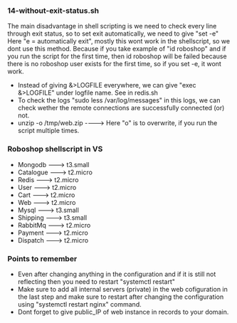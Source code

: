 ### 14-without-exit-status.sh
The main disadvantage in shell scripting is we need to check every line through exit status, so to set exit automatically, we need to give "set -e" Here "e = automatically exit", mostly this wont work in the shellscript, so we dont use this method. Because if you take example of "id roboshop" and if you run the script for the first time, then id roboshop will be failed because there is no roboshop user exists for the first time, so if you set -e, it wont work.

- Instead of giving &>LOGFILE everywhere, we can give "exec &>LOGFILE" under logfile name. See in redis.sh
- To check the logs "sudo less /var/log/messages" in this logs, we can check wether the remote connections are
  successfully connected (or) not.
- unzip -o /tmp/web.zip ----> Here "o" is to overwrite, if you run the script multiple times.

### Roboshop shellscript in VS
- Mongodb ---> t3.small
- Catalogue ---> t2.micro
- Redis ---> t2.micro 
- User ---> t2.micro
- Cart ---> t2.micro
- Web ---> t2.micro
- Mysql ---> t3.small
- Shipping ---> t3.small
- RabbitMq ---> t2.micro
- Payment ---> t2.micro
- Dispatch ---> t2.micro

### Points to remember
- Even after changing anything in the configuration and if it is still not reflecting then you need to restart
  "systemctl restart"
- Make sure to add all internal servers (private) in the web cofiguration in the last step and make sure to
  restart after changing the configuration using "systemctl restart nginx" command.
- Dont forget to give public_IP of web instance in records to your domain.
